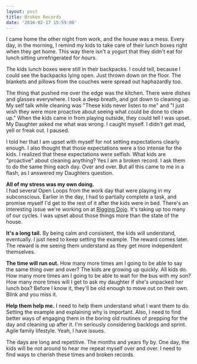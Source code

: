 ```yaml
---
layout: post
title: Broken Records
date: '2016-02-17 15:59:00'
---
```


I came home the other night from work, and the house was a mess. Every day, in the morning, I remind my kids to take care of their lunch boxes right when they get home. This way there isn't a yogurt that they didn't eat for lunch sitting unrefrigerated for *hours*. 

The kids lunch boxes were still in their backpacks. I could tell, because I could see the backpacks lying open. Just thrown down on the floor. The blankets and pillows from the couches were spread out haphazardly too.

The thing that pushed me over the edge was the kitchen. There were dishes and glasses everywhere. I took a deep breath, and got down to cleaning up. My self talk while cleaning was "These kids never listen to me" and "I just wish they were more proactive about seeing what could be done to clean up." When the kids came in from playing outside, they could tell I was upset. My Daughter asked me what was wrong. I caught myself. I didn't get mad, yell or freak out. I paused.

I told her that I am upset with myself for not setting expectations clearly enough. I also thought that those expectations were a too intense for the kids.  I realized that these expectations were selfish. What kids are "proactive" about cleaning anything? Yes I am a broken record. I ask them to do the same thing each day. Over and over.  But all this came to me in a flash, as I answered my Daughters question.

**All of my stress was my own doing.**  
I had several Open Loops from the work day that were playing in my subconscious. Earlier in the day, I had to partially complete a task, and promise myself I'd get to the rest of it after the kids were in bed. There's an interesting issue we're working on at [Rigging Dojo](http://www.riggingdojo.com). It's taking up too many of our cycles. I was upset about those things more than the state of the house. 

**It's a long tail.**
By being calm and consistent, the kids will understand, eventually. I just need to keep setting the example. The reward comes later. The reward is me seeing them understand as they get more independent themselves.
 
**The time will run out.** 
How many more times am I going to be able to say the same thing over and over? The kids are growing up quickly. All kids do. How many more times am I going to be able to wait for the bus with my son? How many more times will I get to ask my daughter if she's unpacked her lunch box? Before I know it, they'll be old enough to move out on their own. Blink and you miss it. 

**Help them help me.**
I need to help them understand what I want them to do. Setting the example and explaining why is important. Also, I need to find better ways of engaging them in the boring old routines of prepping for the day and cleaning up after it. I'm seriously considering backlogs and sprint. Agile family lifestyle. Yeah, I have issues. 

The days are long and repetitive. The months and years fly by. One day, the kids will be not around to hear me repeat myself over and over. I need to find ways to cherish these times and broken records. 